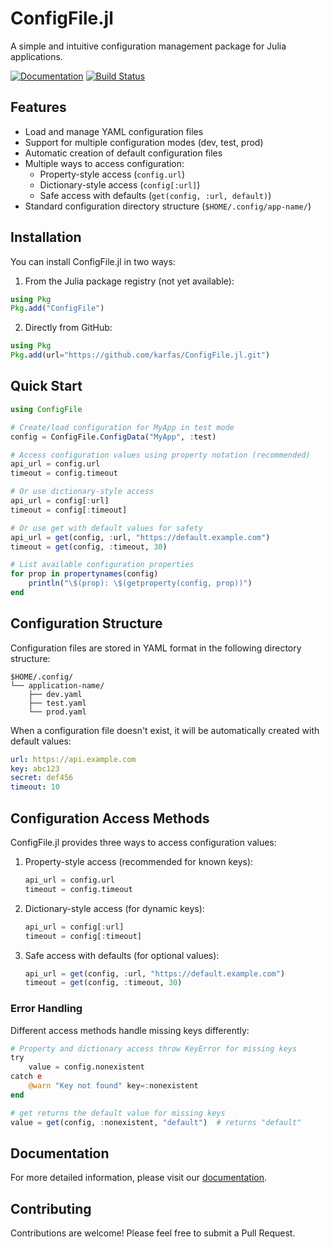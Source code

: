 # ConfigFile.jl

A simple and intuitive configuration management package for Julia applications.

[![Documentation](https://img.shields.io/badge/docs-dev-blue.svg)](https://karfas.github.io/ConfigFile.jl/)
[![Build Status](https://github.com/karfas/ConfigFile.jl/workflows/CI/badge.svg)](https://github.com/karfas/ConfigFile.jl/actions)

## Features

- Load and manage YAML configuration files
- Support for multiple configuration modes (dev, test, prod)
- Automatic creation of default configuration files
- Multiple ways to access configuration:
  * Property-style access (`config.url`)
  * Dictionary-style access (`config[:url]`)
  * Safe access with defaults (`get(config, :url, default)`)
- Standard configuration directory structure (`$HOME/.config/app-name/`)

## Installation

You can install ConfigFile.jl in two ways:

1. From the Julia package registry (not yet available):
```julia
using Pkg
Pkg.add("ConfigFile")
```

2. Directly from GitHub:
```julia
using Pkg
Pkg.add(url="https://github.com/karfas/ConfigFile.jl.git")
```

## Quick Start

```julia
using ConfigFile

# Create/load configuration for MyApp in test mode
config = ConfigFile.ConfigData("MyApp", :test)

# Access configuration values using property notation (recommended)
api_url = config.url
timeout = config.timeout

# Or use dictionary-style access
api_url = config[:url]
timeout = config[:timeout]

# Or use get with default values for safety
api_url = get(config, :url, "https://default.example.com")
timeout = get(config, :timeout, 30)

# List available configuration properties
for prop in propertynames(config)
    println("\$(prop): \$(getproperty(config, prop))")
end
```

## Configuration Structure

Configuration files are stored in YAML format in the following directory structure:
```
$HOME/.config/
└── application-name/
    ├── dev.yaml
    ├── test.yaml
    └── prod.yaml
```

When a configuration file doesn't exist, it will be automatically created with default values:

```yaml
url: https://api.example.com
key: abc123
secret: def456
timeout: 10
```

## Configuration Access Methods

ConfigFile.jl provides three ways to access configuration values:

1. Property-style access (recommended for known keys):
   ```julia
   api_url = config.url
   timeout = config.timeout
   ```

2. Dictionary-style access (for dynamic keys):
   ```julia
   api_url = config[:url]
   timeout = config[:timeout]
   ```

3. Safe access with defaults (for optional values):
   ```julia
   api_url = get(config, :url, "https://default.example.com")
   timeout = get(config, :timeout, 30)
   ```

### Error Handling

Different access methods handle missing keys differently:

```julia
# Property and dictionary access throw KeyError for missing keys
try
    value = config.nonexistent
catch e
    @warn "Key not found" key=:nonexistent
end

# get returns the default value for missing keys
value = get(config, :nonexistent, "default")  # returns "default"
```

## Documentation

For more detailed information, please visit our [documentation](https://karfas.github.io/ConfigFile.jl/).

## Contributing

Contributions are welcome! Please feel free to submit a Pull Request.
